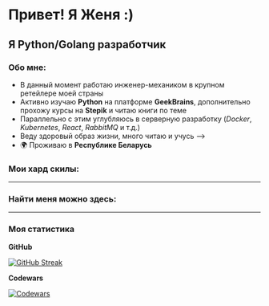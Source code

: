 # Привет! Я Женя :)

Я Python/Golang разработчик
----------------
### Обо мне:
* В данный момент работаю инженер-механиком в крупном ретейлере моей страны
* Активно изучаю **Python** на платформе **GeekBrains**, дополнительно прохожу курсы на **Stepik** и читаю книги по теме
* Параллельно с этим углубляюсь в серверную разработку (*Docker*, *Kubernetes*, *React*, *RabbitMQ* и т.д.) 
* Веду здоровый образ жизни, много читаю и учусь
-->
* 🌍  Проживаю в **Республике Беларусь**


### Мои хард скилы:

---


### Найти меня можно здесь:

---

### Моя статистика

<b>GitHub</b>

[![GitHub Streak](https://streak-stats.demolab.com?user=pogudo-e&theme=vue&card_width=497&fire=EB5454)](https://git.io/streak-stats)

<b>Codewars</b>

[![Codewars](https://pogudo.pythonanywhere.com/pogudo/)](https://github.com/pogudo-e/pillow_cw)
